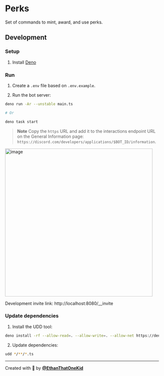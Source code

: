 # Perks

Set of commands to mint, award, and use perks.

## Development

### Setup

1. Install [Deno](https://deno.land/manual/getting_started/installation)

### Run

1. Create a `.env` file based on `.env.example`.

2. Run the bot server:

```bash
deno run -Ar --unstable main.ts

# Or

deno task start
```

> **Note** Copy the `https` URL and add it to the interactions endpoint URL on
> the General Information page:
> `https://discord.com/developers/applications/$BOT_ID/information`.

<a href="https://discord.com/developers/applications/">
<img width="483" alt="image" src="https://user-images.githubusercontent.com/31261035/206064674-510f41f7-06c2-4899-8ace-b9451a8b0ad8.png">
</a>

Development invite link: http://localhost:8080/__invite

### Update dependencies

1. Install the UDD tool:

```bash
deno install -rf --allow-read=. --allow-write=. --allow-net https://deno.land/x/udd/main.ts
```

2. Update dependencies:

```bash
udd */**/*.ts
```

---

Created with 💖 by [**@EthanThatOneKid**](https://etok.codes/)
